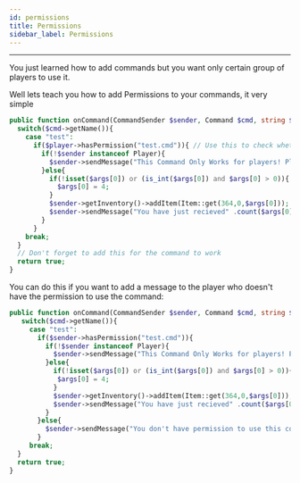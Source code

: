 ```yaml
---
id: permissions
title: Permissions
sidebar_label: Permissions
---
```

___
You just learned how to add commands but you want only certain group of players to use it.  

Well lets teach you how to add Permissions to your commands, it very simple
```php title="Main.php"
public function onCommand(CommandSender $sender, Command $cmd, string $label, array $args) : bool{
  switch($cmd->getName()){
    case "test":
      if($player->hasPermission("test.cmd")){ // Use this to check whether the player have the permission or not (in this case we use the test.cmd permission)
        if(!$sender instanceof Player){
          $sender->sendMessage("This Command Only Works for players! Please perform this command IN GAME!");
        }else{
          if(!isset($args[0]) or (is_int($args[0]) and $args[0] > 0)){ 
            $args[0] = 4; 
          }
          $sender->getInventory()->addItem(Item::get(364,0,$args[0]));
          $sender->sendMessage("You have just recieved" .count($args[0]). " steak!");
        }
      }
    break;
  }
  // Don't forget to add this for the command to work
  return true;
}
```
You can do this if you want to add a message to the player who doesn't have the permission to use the command:
```php title="Main.php"
public function onCommand(CommandSender $sender, Command $cmd, string $label, array $args) : bool{
   switch($cmd->getName()){
     case "test":
       if($sender->hasPermission("test.cmd")){
         if(!$sender instanceof Player){
           $sender->sendMessage("This Command Only Works for players! Please perform this command IN GAME!");
         }else{
           if(!isset($args[0]) or (is_int($args[0]) and $args[0] > 0)){ 
            $args[0] = 4; 
           }
           $sender->getInventory()->addItem(Item::get(364,0,$args[0]));
           $sender->sendMessage("You have just recieved" .count($args[0]). " steak!");
         }
       }else{
         $sender->sendMessage("You don't have permission to use this command");
       }
     break;
  }
  return true;
}
```
